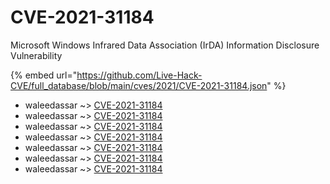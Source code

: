 # CVE-2021-31184

Microsoft Windows Infrared Data Association (IrDA) Information Disclosure Vulnerability

{% embed url="https://github.com/Live-Hack-CVE/full_database/blob/main/cves/2021/CVE-2021-31184.json" %}


* waleedassar ~> [CVE-2021-31184](https://www.alice-snow.ru/2021/database/cve-2021-31184/cve-2021-31184-waleedassar)
* waleedassar ~> [CVE-2021-31184](https://www.alice-snow.ru/2021/database/cve-2021-31184/cve-2021-31184-waleedassar)
* waleedassar ~> [CVE-2021-31184](https://www.alice-snow.ru/2021/database/cve-2021-31184/cve-2021-31184-waleedassar)
* waleedassar ~> [CVE-2021-31184](https://www.alice-snow.ru/2021/database/cve-2021-31184/cve-2021-31184-waleedassar)
* waleedassar ~> [CVE-2021-31184](https://www.alice-snow.ru/2021/database/cve-2021-31184/cve-2021-31184-waleedassar)
* waleedassar ~> [CVE-2021-31184](https://www.alice-snow.ru/2021/database/cve-2021-31184/cve-2021-31184-waleedassar)
* waleedassar ~> [CVE-2021-31184](https://www.alice-snow.ru/2021/database/cve-2021-31184/cve-2021-31184-waleedassar)